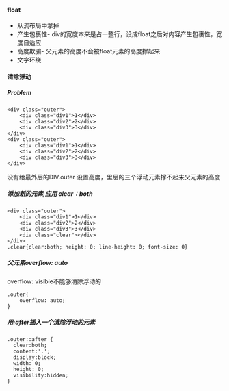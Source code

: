 #### float
- 从流布局中拿掉
- 产生包裹性- div的宽度本来是占一整行，设成float之后对内容产生包裹性，宽度自适应
- 高度欺骗- 父元素的高度不会被float元素的高度撑起来
- 文字环绕

#### 清除浮动
##### Problem
```
<div class="outer">
    <div class="div1">1</div>
    <div class="div2">2</div>
    <div class="div3">3</div>
</div>
<div class="outer">
    <div class="div1">1</div>
    <div class="div2">2</div>
    <div class="div3">3</div>
</div>
```
没有给最外层的DIV.outer 设置高度，里层的三个浮动元素撑不起来父元素的高度

##### 添加新的元素,应用 clear：both
```
<div class="outer">
    <div class="div1">1</div>
    <div class="div2">2</div>
    <div class="div3">3</div>
    <div class="clear"></div>
</div>
.clear{clear:both; height: 0; line-height: 0; font-size: 0}
```
##### 父元素overflow: auto
overflow: visible不能够清除浮动的
```
.outer{
    overflow: auto; 
}
```

##### 用:after插入一个清除浮动的元素
```
.outer::after {
  clear:both;
  content:'.';
  display:block;
  width: 0;
  height: 0;
  visibility:hidden;
}
```